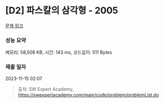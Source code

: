 # [D2] 파스칼의 삼각형 - 2005 

[문제 링크](https://swexpertacademy.com/main/code/problem/problemDetail.do?contestProbId=AV5P0-h6Ak4DFAUq) 

### 성능 요약

메모리: 58,508 KB, 시간: 143 ms, 코드길이: 511 Bytes

### 제출 일자

2023-11-15 02:07



> 출처: SW Expert Academy, https://swexpertacademy.com/main/code/problem/problemList.do